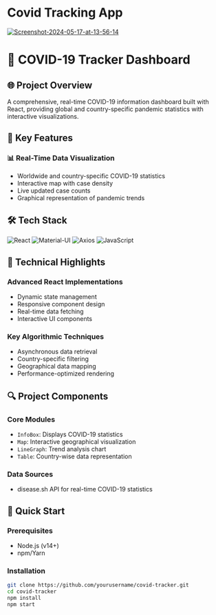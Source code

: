 # Covid Tracking App

<a href="https://ibb.co/fFCXL6D"><img src="https://i.ibb.co/8sjmtvY/Screenshot-2024-05-17-at-13-56-14.png" alt="Screenshot-2024-05-17-at-13-56-14" border="0"></a>
# 🦠 COVID-19 Tracker Dashboard

## 🌐 Project Overview

A comprehensive, real-time COVID-19 information dashboard built with React, providing global and country-specific pandemic statistics with interactive visualizations.

## 🚀 Key Features

### 📊 Real-Time Data Visualization
- Worldwide and country-specific COVID-19 statistics
- Interactive map with case density
- Live updated case counts
- Graphical representation of pandemic trends

## 🛠 Tech Stack

![React](https://img.shields.io/badge/React-20232A?style=for-the-badge&logo=react&logoColor=61DAFB)
![Material-UI](https://img.shields.io/badge/Material--UI-0081CB?style=for-the-badge&logo=material-ui&logoColor=white)
![Axios](https://img.shields.io/badge/Axios-5A29E4?style=for-the-badge&logo=axios&logoColor=white)
![JavaScript](https://img.shields.io/badge/JavaScript-F7DF1E?style=for-the-badge&logo=javascript&logoColor=black)

## 🧠 Technical Highlights

### Advanced React Implementations
- Dynamic state management
- Responsive component design
- Real-time data fetching
- Interactive UI components

### Key Algorithmic Techniques
- Asynchronous data retrieval
- Country-specific filtering
- Geographical data mapping
- Performance-optimized rendering

## 🔍 Project Components

### Core Modules
- `InfoBox`: Displays COVID-19 statistics
- `Map`: Interactive geographical visualization
- `LineGraph`: Trend analysis chart
- `Table`: Country-wise data representation

### Data Sources
- disease.sh API for real-time COVID-19 statistics

## 🚀 Quick Start

### Prerequisites
- Node.js (v14+)
- npm/Yarn

### Installation
```bash
git clone https://github.com/yourusername/covid-tracker.git
cd covid-tracker
npm install
npm start
